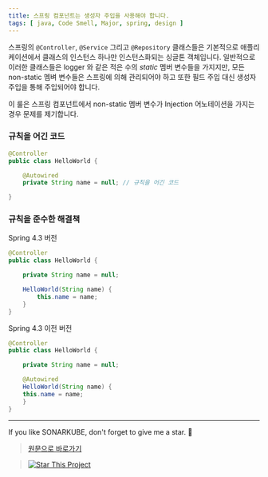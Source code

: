 ```yaml
---
title: 스프링 컴포넌트는 생성자 주입을 사용해야 합니다.
tags: [ java, Code Smell, Major, spring, design ]
---
```


스프링의 `@Controller`, `@Service` 그리고 `@Repository` 클래스들은 기본적으로 애플리케이션에서 클래스의 인스턴스 하나만 인스턴스화되는 싱글톤 객체입니다.
일반적으로 이러한 클래스들은 logger 와 같은 적은 수의 _static_ 멤버 변수들을 가지지만, 모든 non-static 멤벼 변수들은 스프링에 의해 관리되어야 하고 또한 필드 주입 대신 생성자 주입을 통해 주입되어야 합니다.

이 룰은 스프링 컴포넌트에서 non-static 멤버 변수가 Injection 어노테이션을 가지는 경우 문제를 제기합니다.

### 규칙을 어긴 코드

```java
@Controller
public class HelloWorld {

    @Autowired
    private String name = null; // 규칙을 어긴 코드

}
```

### 규칙을 준수한 해결책

Spring 4.3 버전

```java
@Controller
public class HelloWorld {

    private String name = null;

    HelloWorld(String name) {
        this.name = name;
    }
}
```

Spring 4.3 이전 버전

```java
@Controller
public class HelloWorld {

    private String name = null;

    @Autowired
    HelloWorld(String name) {
    this.name = name;
    }
}
```

---

If you like SONARKUBE, don't forget to give me a star. :star2:

> [원문으로 바로가기](https://rules.sonarsource.com/java/tag/spring/RSPEC-4288)

> [![Star This Project](https://img.shields.io/github/stars/kantabile/sonarkube.svg?label=Stars&style=social)](https://github.com/kantabile/sonarkube)
